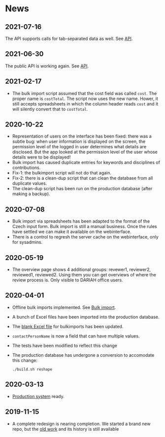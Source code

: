# News

## 2021-07-16

The API supports calls for tab-separated data as well.
See [API](Workings/API.md).

## 2021-06-30

The public API is working again.
See [API](Workings/API.md).

## 2021-02-17

* The bulk import script assumed that the cost field was called `cost`. The proper name is
  `costTotal`.
  The script now uses the new name. Hower, it still accepts spreadsheets in which the column header
  reads `cost` and it will silently convert that to `costTotal`.

## 2020-10-22

* Representation of users on the interface has been fixed: there was a subtle bug:
  when user information is displayed on the screen, the permission level of the logged in user
  determines what details are disclosed. But the app looked at the permission level of the user
  whose details were to be displayed!
* Bulk import has caused duplicate entries for keywords and disciplines of contributions.
* Fix-1: the bulkimport script will not do that again.
* Fix-2: there is a clean-dup script that can clean the database from all duplicate values.
* The clean-dup script has been run on the production database
  (after making a backup).

## 2020-07-08

*   Bulk import via spreadsheets has been adapted to the format of the Czech
    input form. Bulk import is still a manual business. Once the rules have settled
    we can make it available on the webinterface.
*   There is a control to regresh the server cache on the webinterface, only for sysadmins.

## 2020-05-19

*   The overview page shows 4 additional groups: revewer1, reviewer2, reviewed1, reviewed2.
    Using them you can get overviews of where the review process is.
    Only visible to DARIAH office users.

## 2020-04-01

*   Offline bulk imports implemented. See [Bulk import](Workings/Bulk.md).
*   A bunch of Excel files have been imported into the production database.
*   The
    [blank Excel file]({{repBase}}/import/CCYYYYcreator@dariah.eu.xlsx)
    for bulkimports has been updated.
*   `contactPersonName` is now a field that can have multiple values.
*   The tests have been modified to reflect this change
*   The production database has undergone a conversion to accomodate this change:

    `./build.sh reshape`


## 2020-03-13

*   [Production system]({{liveBase}}) ready.

## 2019-11-15

*   A complete redesign is nearing completion.
    We started a brand new repo, but the
    [old work]({{repoHistoryUrl}})
    and its history is still available
